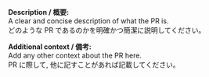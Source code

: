**Description / 概要:**  
A clear and concise description of what the PR is.  
どのような PR であるのかを明確かつ簡潔に説明してください。  

**Additional context / 備考:**  
Add any other context about the PR here.  
PR に際して, 他に記すことがあれば記載してください。  
